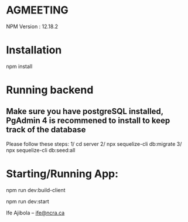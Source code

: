 # AGMEETING

NPM Version : 12.18.2

# Installation

npm install

# Running backend
## Make sure you have postgreSQL installed, PgAdmin 4 is recommened to install to keep track of the database

Please follow these steps:
1/ cd server
2/ npx sequelize-cli db:migrate
3/ npx sequelize-cli db:seed:all

# Starting/Running App:

npm run dev:build-client

npm run dev:start

Ife Ajibola – ife@ncra.ca
 

